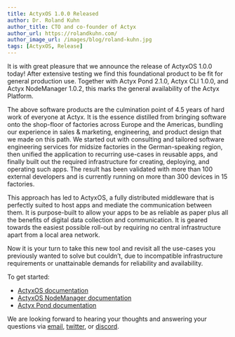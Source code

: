 ```yaml
---
title: ActyxOS 1.0.0 Released
author: Dr. Roland Kuhn
author_title: CTO and co-founder of Actyx
author_url: https://rolandkuhn.com/
author_image_url: /images/blog/roland-kuhn.jpg
tags: [ActyxOS, Release]
---
```


It is with great pleasure that we announce the release of ActyxOS 1.0.0 today!
After extensive testing we find this foundational product to be fit for general production use.
Together with Actyx Pond 2.1.0, Actyx CLI 1.0.0, and Actyx NodeManager 1.0.2, this marks the general availability of the Actyx Platform.

<!-- truncate -->

The above software products are the culmination point of 4.5 years of hard work of everyone at Actyx.
It is the essence distilled from bringing software onto the shop-floor of factories across Europe and the Americas, bundling our experience in sales & marketing, engineering, and product design that we made on this path.
We started out with consulting and tailored software engineering services for midsize factories in the German-speaking region, then unified the application to recurring use-cases in reusable apps, and finally built out the required infrastructure for creating, deploying, and operating such apps.
The result has been validated with more than 100 external developers and is currently running on more than 300 devices in 15 factories.

This approach has led to ActyxOS, a fully distributed middleware that is perfectly suited to host apps and mediate the communication between them.
It is purpose-built to allow your apps to be as reliable as paper plus all the benefits of digital data collection and communication.
It is geared towards the easiest possible roll-out by requiring no central infrastructure apart from a local area network.

Now it is your turn to take this new tool and revisit all the use-cases you previously wanted to solve but couldn’t, due to incompatible infrastructure requirements or unattainable demands for reliability and availability.

To get started:

- [ActyxOS documentation](https://developer.actyx.com/)
- [ActyxOS NodeManager documentation](https://developer.actyx.com/docs/reference/node-manager)
- [Actyx Pond documentation](https://developer.actyx.com/docs/how-to/actyx-pond/introduction)

We are looking forward to hearing your thoughts and answering your questions via [email](mailto:developer@actyx.io), [twitter](https://twitter.com/actyx), or [discord](https://discord.gg/262yJhc).
